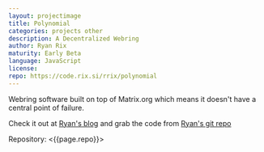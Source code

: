 ```yaml
---
layout: projectimage
title: Polynomial
categories: projects other
description: A Decentralized Webring
author: Ryan Rix
maturity: Early Beta
language: JavaScript
license: 
repo: https://code.rix.si/rrix/polynomial
---
```


Webring software built on top of Matrix.org which means it doesn't have a central point of failure.

Check it out at [Ryan's blog](http://whatthefuck.computer/blog/2015/12/06/polynomial-a-decentralized-webring/) and grab the code from [Ryan's git repo](https://code.rix.si/rrix/polynomial)

Repository: <{{page.repo}}>
